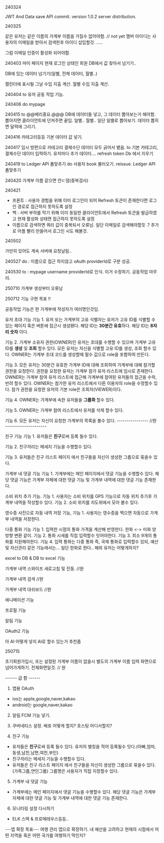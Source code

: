 240324

JWT And Data save API commit.
version 1.0.2 server distribution.


240325

같은 유저는 같은 이름의 가계부 이름을 가질수 없어야함. // not yet
멤버 아이디는 사용자의 이메일을 받아서 검색한후 아이디 삽입할것. .....

그럼 이메일 인증이 활성화 되어야함.

240403
마이 페이지 현재 로그인 상태인 회원 DB에서 값 찾아서 넘기기..

DB에 있는 데이터 넘기기(일별, 전체 데이터, 월별..)

캘린더에 표시될 그날 수입 지출 계산.
월별 수입 지출 계산.

240404
to
유저 공동 작업 기능.

240406
do
mypage

240415
to
@@베리중요.@@@
DB에 데이터들 넣고, 그 데이터 뽑아보는거 해야함.
뽑아지면 클라이언트에 던져주면 끝임.
일별.. 월별.. 일단 일별로 뽑아보기. 데이터 뽑히면 달력에 그리기.

240416
카테고리등등 기본 데이터 값 넣기.

240417
임시 방편으로 카테고리 결제수단 데이터 모두 긁어서 뱉음.
to
기본 카테고리, 결제수단 데이터 입력하기.
유저마다 추가 데이터....
refresh token Db 에서 지우기

240419
to
Ledger API 폼맞추기
do
사용자 book 불러오기. reissue. Ledger API 폼맞추기

240420
가계부 이름 같으면 안ㄷ댐(중복검사)

240421
- 프론트 : 사용자 경험을 위해 이미 로그인이 되어 Refresh 토큰이 존재한다면 로그인 경로로 접근하지 못하도록 설정
- 백 : 서버 부하를 막기 위해 이미 동일한 클라이언트에서 Refresh 토큰을 발급하였고 현재 활성화 상태면 접근하지 못하도록 설정
- 이름으로 검색하면 쿼리 값이 중복되서 오류남. 일단 이메일로 검색해야할듯 .? 추가로 어플 빨리 만들어서 로그인 시도 해볼것.


240502

가만히 있어도 계속 서버에 요청날림..

240527
do : 이름으로 접근 하지않고 oAuth providerId로 구분 성공.

240530
to : mypage username providerId로 인식. 이거 수정하기.
공동작업 마무리.


250710
가계부 생성부터 오류남 

250712
기능 구현 목표 !!

공동작업 기능은 한 가계부에 작성자가 여러명인것임.

유저 초대 기능
기능 1. 유저 또는 가계부의 고유 식별자는 유저가 고유 ID를 식별할 수 있는 페이지 혹은 버튼에 접근시 생성됀다.
해당 ID는 **30분간 유효**하다. 해당 ID는 **8자리 숫자** 이다.

기능 2. 가계부 소유자 권한(OWNER)인 유저는 초대를 수행할 수 있으며 가계부 고유 ID를 **생성** 및 **조회** 할수 있다.
모든 유저는 자신을 식별할 고유 ID를 생성, 조회 할수 있다. OWNER는 가계부 초대 코드를 생성할때 필수 값으로 role을 포함하여 만든다.

기능 3. 모든 유저는 30분간 유효한 가계부 ID에 대해 조회하여 가계부에 대해 참가할 권한을 요청한다. 권한을 요청한 유저는
가계부 참가 유저 리스트에 임시로 존재한다. OWNER는 가계부 참여 유저 리스트에 접근해 가계부에 참여된 유저들의 접근을 수락, 반려 할수 있다.
OWNER는 참가한 유저 리스트에서 다른 이용자의 role을 수정할수 있다. 참가 권한을 요청한 유저의 기본 role은 조회자(VIEWER)이다.

기능 4. OWNER는 가계부에 속한 유저들을 **그룹화** 할수 있다. 

기능 5. OWNER는 가계부 참여 리스트에서 유저를 삭제 할수 있다.

기능 6. 모든 유저는 자신이 요청한 가계부의 목록을 볼수 있다.
---------------- //완 ---------------------

친구 기능
 기능 1. 유저들은 **친구**로써 등록 될수 있다.

 기능 2. 친구끼리는 메세지 기능을 수행할수 있다.

 기능 3. 유저들은 친구 리스트 페이지 에서 친구들을 자신이 생성한 그룹으로 묶을수 있다.

가계부 내 댓글 기능
기능 1. 가계부에는 메인 페이지에서 댓글 기능을 수행할수 있다.
 해당 댓글 기능은 가계부 자체에 대한 댓글 기능 및 가계부 내역에 대한 댓글 기능 존재한다.

소비 위치 추가 기능.
기능 1. 사용자는 소비 위치를 GPS 기능으로 자동 위치 추가후 가계부 내역을 작성할수 있다.
기능 2. 소비 위치를 지도위에서 모아 볼수 있다.

영수증 사진으로 자동 내역 저장 기능,
기능 1. 사용자는 영수증을 찍으면 자동으로 가계부 내역을 저장한다.

다중 통화 기능
기능 1. 입력한 시점의 통화 가격을 계산해 반영한다. 한화 <-> 미화 양방향 변환 같이.
기능 2. 통화 시세를 직접 입력할수 잇어야한다.
기능 3. 최소 9개의 통화를 지원해야한다.
기능 4. 입력 통화는 다중 통화 즉, 국제 통화로 입력할수 있되, 예산 및 자산관리 같은 기능에서는...
일단 한화로 한다.. 해외 유저는 어떻게하지?


excel to DB & DB to excel 기능

가계부 내역 스와이프 새로고침 및 진동. //완

가계부 내역 검색 //완

가계부 내역 대쉬보드  //완

에니메이션 기능

프로필 기능 

알림 기능

OAuth2 기능


아 AI 어떻게 넣지 AI로 할수 있는거 추천좀

250715

초기회원가입시, 또는 설정된 가계부 이름이 없을시 별도의 
가계부 이름 입력 화면으로 넘어가게하기. 전체화면일것. // 완


------ 급 함 ------ 
1. 앱용 OAuth 
 - ios는 apple,google,naver,kakao
 - android는 google,naver,kakao 

2. 알림 FCM 기능 넣기.

3. 쿠버네티스 설정. 배포 어떻게 할지? 호스팅 어디서할지?

4. 친구 기능 
- 유저들은 **친구**로써 등록 될수 있다. 유저의 별칭을 적어 등록될수 잇다.(아빠,엄마,동생,남친,남편,여친,부인)
- 친구끼리는 메세지 기능을 수행할수 있다.
- 유저들은 친구 리스트 페이지 에서 친구들을 자신이 생성한 그룹으로 묶을수 있다.(가족그룹,연인그룹)
  그룹명은 사용자가 직접 지정할수 있다.

5. 가계부 내 댓글 기능
- 가계부에는 메인 페이지에서 댓글 기능을 수행할수 있다.
   해당 댓글 기능은 가계부 자체에 대한 댓글 기능 및 가계부 내역에 대한 댓글 기능 존재한다.

6. 모니터링 설정 다시하기
- ELK 스택 & 프로메테우스등등..

---앱 확장 목표---
여행 관리 앱으로 확장하기. 내 예산을 고려하고 현재의 시점에서 
어떤 지역을 혹은 어떤 국가를 여행하기 딱인지?
